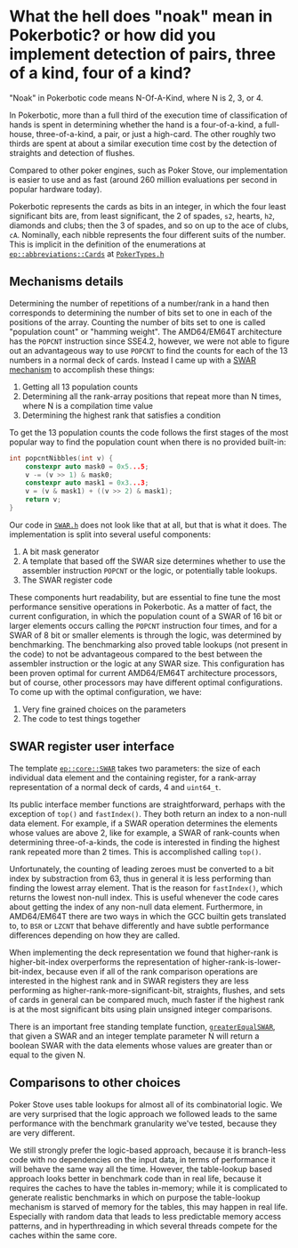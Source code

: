 # What the hell does "noak" mean in Pokerbotic? or how did you implement detection of pairs, three of a kind, four of a kind?

"Noak" in Pokerbotic code means N-Of-A-Kind, where N is 2, 3, or 4.

In Pokerbotic, more than a full third of the execution time of classification of hands is spent in determining whether the hand is a four-of-a-kind, a full-house, three-of-a-kind, a pair, or just a high-card.  The other roughly two thirds are spent at about a similar execution time cost by the detection of straights and detection of flushes.

Compared to other poker engines, such as Poker Stove, our implementation is easier to use and as fast (around 260 million evaluations per second in popular hardware today).

Pokerbotic represents the cards as bits in an integer, in which the four least significant bits are, from least significant, the 2 of spades, `s2`, hearts, `h2`, diamonds and clubs; then the 3 of spades, and so on up to the ace of clubs, `cA`.  Nominally, each nibble represents the four different suits of the number.  This is implicit in the definition of the enumerations at [`ep::abbreviations::Cards`](https://github.com/thecppzoo/pokerbotic/blob/master/inc/ep/PokerTypes.h#L64) at [`PokerTypes.h`](https://github.com/thecppzoo/pokerbotic/blob/master/inc/ep/PokerTypes.h)

## Mechanisms details

Determining the number of repetitions of a number/rank in a hand then corresponds to determining the number of bits set to one in each of the positions of the array.  Counting the number of bits set to one is called "population count" or "hamming weight".  The AMD64/EM64T architecture has the `POPCNT` instruction since SSE4.2, however, we were not able to figure out an advantageous way to use `POPCNT` to find the counts for each of the 13 numbers in a normal deck of cards.  Instead I came up with a [SWAR mechanism](https://en.wikipedia.org/wiki/SWAR) to accomplish these things:

1. Getting all 13 population counts
2. Determining all the rank-array positions that repeat more than N times, where N is a compilation time value
3. Determining the highest rank that satisfies a condition

To get the 13 population counts the code follows the first stages of the most popular way to find the population count when there is no provided built-in:

```c++
int popcntNibbles(int v) {
    constexpr auto mask0 = 0x5...5;
    v -= (v >> 1) & mask0;
    constexpr auto mask1 = 0x3...3;
    v = (v & mask1) + ((v >> 2) & mask1);
    return v;
}
```

Our code in [`SWAR.h`](https://github.com/thecppzoo/pokerbotic/blob/master/inc/ep/core/SWAR.h) does not look like that at all, but that is what it does.  The implementation is split into several useful components:

1. A bit mask generator
2. A template that based off the SWAR size determines whether to use the assembler instruction `POPCNT` or the logic, or potentially table lookups.
3. The SWAR register code

These components hurt readability, but are essential to fine tune the most performance sensitive operations in Pokerbotic.  As a matter of fact, the current configuration, in which the population count of a SWAR of 16 bit or larger elements occurs calling the `POPCNT` instruction four times, and for a SWAR of 8 bit or smaller elements is through the logic, was determined by benchmarking.  The benchmarking also proved table lookups (not present in the code) to not be advantageous compared to the best between the assembler instruction or the logic at any SWAR size.  This configuration has been proven optimal for current AMD64/EM64T architecture processors, but of course, other processors may have different optimal configurations.  To come up with the optimal configuration, we have:

1. Very fine grained choices on the parameters
2. The code to test things together

## SWAR register user interface

The template [`ep::core::SWAR`](https://github.com/thecppzoo/pokerbotic/blob/master/inc/ep/core/SWAR.h#L112) takes two parameters: the size of each individual data element and the containing register, for a rank-array representation of a normal deck of cards, 4 and `uint64_t`.

Its public interface member functions are straightforward, perhaps with the exception of `top()` and `fastIndex()`.  They both return an index to a non-null data element.  For example, if a SWAR operation determines the elements whose values are above 2, like for example, a SWAR of rank-counts when determining three-of-a-kinds, the code is interested in finding the highest rank repeated more than 2 times.  This is accomplished calling `top()`.

Unfortunately, the counting of leading zeroes must be converted to a bit index by substraction from 63, thus in general it is less performing than finding the lowest array element.  That is the reason for `fastIndex()`, which returns the lowest non-null index.  This is useful whenever the code cares about getting the index of any non-null data element.  Furthermore, in AMD64/EM64T there are two ways in which the GCC builtin gets translated to, to `BSR` or `LZCNT` that behave differently and have subtle performance differences depending on how they are called.

When implementing the deck representation we found that higher-rank is higher-bit-index overperforms the representation of higher-rank-is-lower-bit-index, because even if all of the rank comparison operations are interested in the highest rank and in SWAR registers they are less performing as higher-rank-more-significant-bit, straights, flushes, and sets of cards in general can be compared much, much faster if the highest rank is at the most significant bits using plain unsigned integer comparisons.

There is an important free standing template function, [`greaterEqualSWAR`](https://github.com/thecppzoo/pokerbotic/blob/master/inc/ep/core/SWAR.h#L161), that given a SWAR and an integer template parameter N will return a boolean SWAR with the data elements whose values are greater than or equal to the given N.

## Comparisons to other choices

Poker Stove uses table lookups for almost all of its combinatorial logic.  We are very surprised that the logic approach we followed leads to the same performance with the benchmark granularity we've tested, because they are very different.

We still strongly prefer the logic-based approach, because it is branch-less code with no dependencies on the input data, in terms of performance it will behave the same way all the time.  However, the table-lookup based approach looks better in benchmark code than in real life, because it requires the caches to have the tables in-memory; while it is complicated to generate realistic benchmarks in which on purpose the table-lookup mechanism is starved of memory for the tables, this may happen in real life.  Especially with random data that leads to less predictable memory access patterns, and in hyperthreading in which several threads compete for the caches within the same core.
